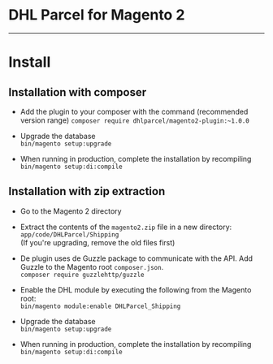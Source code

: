 # DHL Parcel for Magento 2
---------------------------

# Install

## Installation with composer
- Add the plugin to your composer with the command (recommended version range)
`composer require dhlparcel/magento2-plugin:~1.0.0`

- Upgrade the database  
`bin/magento setup:upgrade`

- When running in production, complete the installation by recompiling  
`bin/magento setup:di:compile`

## Installation with zip extraction
- Go to the Magento 2 directory

- Extract the contents of the `magento2.zip` file in a new directory: `app/code/DHLParcel/Shipping`  
(If you're upgrading, remove the old files first)

- De plugin uses de Guzzle package to communicate with the API. Add Guzzle to the Magento root `composer.json`.  
`composer require guzzlehttp/guzzle`

- Enable the DHL module by executing the following from the Magento root:  
`bin/magento module:enable DHLParcel_Shipping`

- Upgrade the database  
`bin/magento setup:upgrade`

- When running in production, complete the installation by recompiling  
`bin/magento setup:di:compile`

